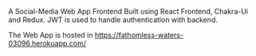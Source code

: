 A Social-Media Web App Frontend Built using React Frontend, Chakra-Ui and Redux. JWT is used to handle authentication with backend. 

The Web App is hosted in https://fathomless-waters-03096.herokuapp.com/
